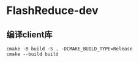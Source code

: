 # FlashReduce-dev
## 编译client库
```
cmake -B build -S . -DCMAKE_BUILD_TYPE=Release
cmake --build build
```